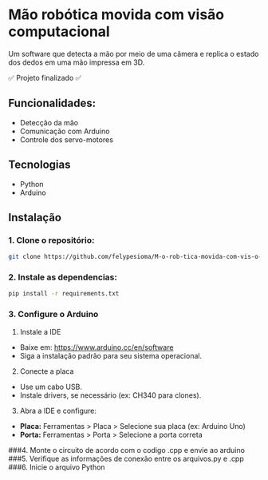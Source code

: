 # Mão robótica movida com visão computacional

Um software que detecta a mão por meio de uma câmera e replica o estado dos dedos em uma mão impressa em 3D.

✅ Projeto finalizado ✅

## Funcionalidades: 

- Detecção da mão
- Comunicação com Arduino
- Controle dos servo-motores

## Tecnologias

- Python
- Arduino

## Instalação

### 1. Clone o repositório:
```bash
git clone https://github.com/felypesioma/M-o-rob-tica-movida-com-vis-o-computacional
```

### 2. Instale as dependencias:
```bash
pip install -r requirements.txt
```

### 3. Configure o Arduino
  1. Instale a IDE
  - Baixe em: https://www.arduino.cc/en/software
  - Siga a instalação padrão para seu sistema operacional.

  2. Conecte a placa
  - Use um cabo USB.
  - Instale drivers, se necessário (ex: CH340 para clones).

  3. Abra a IDE e configure:
  - **Placa:** Ferramentas > Placa > Selecione sua placa (ex: Arduino Uno)
  - **Porta:** Ferramentas > Porta > Selecione a porta correta

###4. Monte o circuito de acordo com o codigo .cpp e envie ao arduino
###5. Verifique as informações de conexão entre os arquivos.py e .cpp
###6. Inicie o arquivo Python
